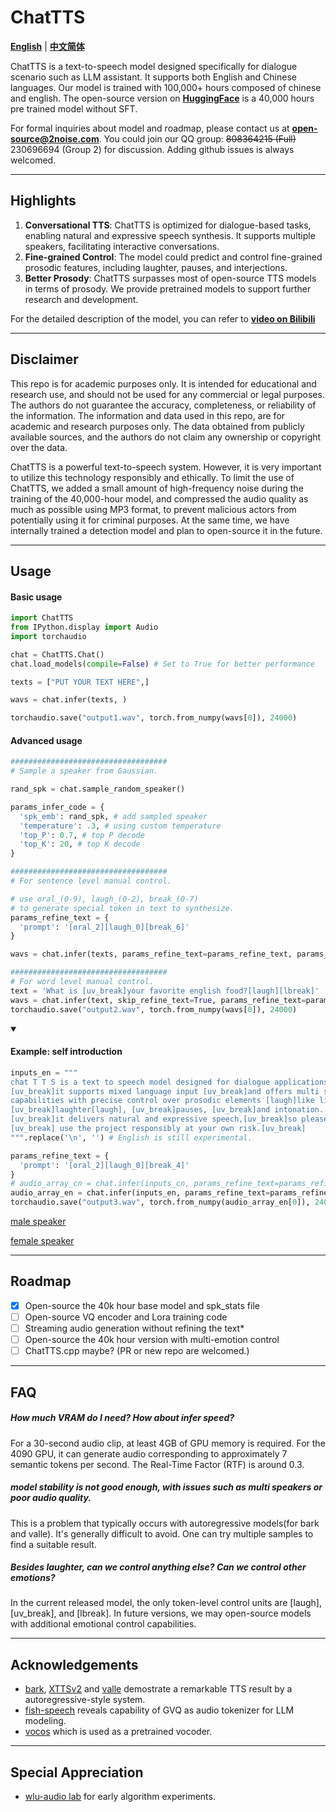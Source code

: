 # ChatTTS
[**English**](./README.md) | [**中文简体**](./README_CN.md)

ChatTTS is a text-to-speech model designed specifically for dialogue scenario such as LLM assistant. It supports both English and Chinese languages. Our model is trained with 100,000+ hours composed of chinese and english. The open-source version on **[HuggingFace](https://huggingface.co/2Noise/ChatTTS)** is a 40,000 hours pre trained model without SFT.

For formal inquiries about model and roadmap, please contact us at **open-source@2noise.com**. You could join our QQ group: ~~808364215 (Full)~~ 230696694 (Group 2) for discussion. Adding github issues is always welcomed.

---
## Highlights
1. **Conversational TTS**: ChatTTS is optimized for dialogue-based tasks, enabling natural and expressive speech synthesis. It supports multiple speakers, facilitating interactive conversations.
2. **Fine-grained Control**: The model could predict and control fine-grained prosodic features, including laughter, pauses, and interjections. 
3. **Better Prosody**: ChatTTS surpasses most of open-source TTS models in terms of prosody. We provide pretrained models to support further research and development.

For the detailed description of the model, you can refer to **[video on Bilibili](https://www.bilibili.com/video/BV1zn4y1o7iV)**

---

## Disclaimer

This repo is for academic purposes only. It is intended for educational and research use, and should not be used for any commercial or legal purposes. The authors do not guarantee the accuracy, completeness, or reliability of the information. The information and data used in this repo, are for academic and research purposes only. The data obtained from publicly available sources, and the authors do not claim any ownership or copyright over the data.

ChatTTS is a powerful text-to-speech system. However, it is very important to utilize this technology responsibly and ethically. To limit the use of ChatTTS, we added a small amount of high-frequency noise during the training of the 40,000-hour model, and compressed the audio quality as much as possible using MP3 format, to prevent malicious actors from potentially using it for criminal purposes. At the same time, we have internally trained a detection model and plan to open-source it in the future.


---
## Usage

<h4>Basic usage</h4>

```python
import ChatTTS
from IPython.display import Audio
import torchaudio

chat = ChatTTS.Chat()
chat.load_models(compile=False) # Set to True for better performance

texts = ["PUT YOUR TEXT HERE",]

wavs = chat.infer(texts, )

torchaudio.save("output1.wav", torch.from_numpy(wavs[0]), 24000)
```

<h4>Advanced usage</h4>

```python
###################################
# Sample a speaker from Gaussian.

rand_spk = chat.sample_random_speaker()

params_infer_code = {
  'spk_emb': rand_spk, # add sampled speaker 
  'temperature': .3, # using custom temperature
  'top_P': 0.7, # top P decode
  'top_K': 20, # top K decode
}

###################################
# For sentence level manual control.

# use oral_(0-9), laugh_(0-2), break_(0-7) 
# to generate special token in text to synthesize.
params_refine_text = {
  'prompt': '[oral_2][laugh_0][break_6]'
} 

wavs = chat.infer(texts, params_refine_text=params_refine_text, params_infer_code=params_infer_code)

###################################
# For word level manual control.
text = 'What is [uv_break]your favorite english food?[laugh][lbreak]'
wavs = chat.infer(text, skip_refine_text=True, params_refine_text=params_refine_text,  params_infer_code=params_infer_code)
torchaudio.save("output2.wav", torch.from_numpy(wavs[0]), 24000)
```

<details open>
  <summary><h4>Example: self introduction</h4></summary>

```python
inputs_en = """
chat T T S is a text to speech model designed for dialogue applications. 
[uv_break]it supports mixed language input [uv_break]and offers multi speaker 
capabilities with precise control over prosodic elements [laugh]like like 
[uv_break]laughter[laugh], [uv_break]pauses, [uv_break]and intonation. 
[uv_break]it delivers natural and expressive speech,[uv_break]so please
[uv_break] use the project responsibly at your own risk.[uv_break]
""".replace('\n', '') # English is still experimental.

params_refine_text = {
  'prompt': '[oral_2][laugh_0][break_4]'
} 
# audio_array_cn = chat.infer(inputs_cn, params_refine_text=params_refine_text)
audio_array_en = chat.infer(inputs_en, params_refine_text=params_refine_text)
torchaudio.save("output3.wav", torch.from_numpy(audio_array_en[0]), 24000)
```
[male speaker](https://github.com/2noise/ChatTTS/assets/130631963/e0f51251-db7f-4d39-a0e9-3e095bb65de1)

[female speaker](https://github.com/2noise/ChatTTS/assets/130631963/f5dcdd01-1091-47c5-8241-c4f6aaaa8bbd)
</details>

---
## Roadmap
- [x] Open-source the 40k hour base model and spk_stats file
- [ ] Open-source VQ encoder and Lora training code
- [ ] Streaming audio generation without refining the text*
- [ ] Open-source the 40k hour version with multi-emotion control
- [ ] ChatTTS.cpp maybe? (PR or new repo are welcomed.)
 
----
## FAQ

##### How much VRAM do I need? How about infer speed?
For a 30-second audio clip, at least 4GB of GPU memory is required. For the 4090 GPU, it can generate audio corresponding to approximately 7 semantic tokens per second. The Real-Time Factor (RTF) is around 0.3.

##### model stability is not good enough, with issues such as multi speakers or poor audio quality.

This is a problem that typically occurs with autoregressive models(for bark and valle). It's generally difficult to avoid. One can try multiple samples to find a suitable result.

##### Besides laughter, can we control anything else? Can we control other emotions?

In the current released model, the only token-level control units are [laugh], [uv_break], and [lbreak]. In future versions, we may open-source models with additional emotional control capabilities.

---
## Acknowledgements
- [bark](https://github.com/suno-ai/bark), [XTTSv2](https://github.com/coqui-ai/TTS) and [valle](https://arxiv.org/abs/2301.02111) demostrate a remarkable TTS result by a autoregressive-style system.
- [fish-speech](https://github.com/fishaudio/fish-speech) reveals capability of GVQ as audio tokenizer for LLM modeling.
- [vocos](https://github.com/gemelo-ai/vocos) which is used as a pretrained vocoder.

---
## Special Appreciation
- [wlu-audio lab](https://audio.westlake.edu.cn/) for early algorithm experiments.
